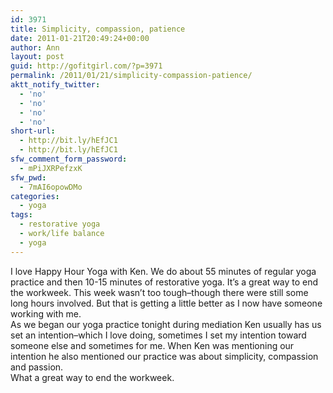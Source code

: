 ```yaml
---
id: 3971
title: Simplicity, compassion, patience
date: 2011-01-21T20:49:24+00:00
author: Ann
layout: post
guid: http://gofitgirl.com/?p=3971
permalink: /2011/01/21/simplicity-compassion-patience/
aktt_notify_twitter:
  - 'no'
  - 'no'
  - 'no'
  - 'no'
short-url:
  - http://bit.ly/hEfJC1
  - http://bit.ly/hEfJC1
sfw_comment_form_password:
  - mPiJXRPefzxK
sfw_pwd:
  - 7mAI6opowDMo
categories:
  - yoga
tags:
  - restorative yoga
  - work/life balance
  - yoga
---
```

I love Happy Hour Yoga with Ken. We do about 55 minutes of regular yoga practice and then 10-15 minutes of restorative yoga. It&#8217;s a great way to end the workweek. This week wasn&#8217;t too tough&#8211;though there were still some long hours involved. But that is getting a little better as I now have someone working with me.  
As we began our yoga practice tonight during mediation Ken usually has us set an intention&#8211;which I love doing, sometimes I set my intention toward someone else and sometimes for me. When Ken was mentioning our intention he also mentioned our practice was about simplicity, compassion and passion.  
What a great way to end the workweek.